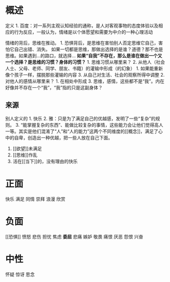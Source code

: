 # 概述
定义
	1. 百度：对一系列主观认知经验的通称，是人对客观事物的态度体验以及相应的行为反应，一般认为，情绪是以个体愿望和需要为中介的一种心理活动

情绪的背后，思维在推动。
	1. 恐惧背后，是思维在害怕别人否定思维它自己，害怕它自己出错、消失。
如果一切都是思维，那做出选择的是谁？道德？那不也是思维。如果遇到...的路口，就选择...
**如果“自我”不存在，那么是谁在做出一个又一个选择？是思维的习惯？身体的习惯？** 
	1. 思维习惯从哪里来？
		2. 从他人（社会人士、父母、老师、同学、朋友、书籍）的灌输中形成（的幻象）
			1. 如果能重新像个孩子一样，摆脱那些灌输的内容
		3. 从自己对生活、社会的观察所得中调整
	2. 对他人的感情从哪里来？
		1. 在相处中形成
	3. 思维，感情，这些都不是“我”。内在好像并不存在一个“我”，“我”指的只是这副身体？
## 来源
别人定义的
	1. 快乐
	2. 雅：只是为了满足自己的优越感，发明了一些“复杂”的规则。
	3. “能掌握复杂的东西”、能做比较复杂的事情，这些能力会让他们觉得高人一等。其实是他们混淆了“人”和“人的能力”这两个不同维度的[[概念]]，满足了心中的自卑，创造出一种优越，把一些人放在自己下面。



1. [[欲望]]未满足
2. [[思维]]作乱
3. 活在[[当下]]的，没有理由的快乐
# 正面
快乐
满足
同情
崇拜
浪漫
欣赏
# 负面
[[恐惧]] 
愤怒
悲伤
担忧
焦虑
**委屈** 
悲痛
嫉妒
敬畏
痛恨
厌恶
怨恨
兴奋
# 中性
怀疑
惊讶
思念